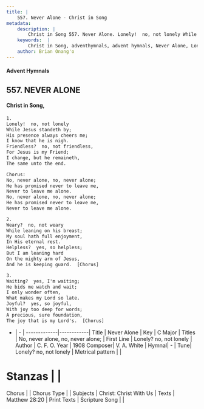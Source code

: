```yaml
---
title: |
    557. Never Alone - Christ in Song
metadata:
    description: |
        Christ in Song 557. Never Alone. Lonely!  no, not lonely While Jesus standeth by; His presence always cheers me; I know that he is nigh. Friendless?  no, not friendless, For Jesus is my Friend; I change, but he remaineth, The same unto the end. Chorus: No, never alone, no, never alone; He has promised never to leave me, Never to leave me alone. No, never alone, no, never alone; He has promised never to leave me, Never to leave me alone.
    keywords:  |
        Christ in Song, adventhymnals, advent hymnals, Never Alone, Lonely?  no, not lonely. No, never alone, no, never alone;
    author: Brian Onang'o
---
```


#### Advent Hymnals
## 557. NEVER ALONE
####  Christ in Song,

```txt
1.
Lonely!  no, not lonely
While Jesus standeth by;
His presence always cheers me;
I know that he is nigh.
Friendless?  no, not friendless,
For Jesus is my Friend;
I change, but he remaineth,
The same unto the end.

Chorus:
No, never alone, no, never alone;
He has promised never to leave me,
Never to leave me alone.
No, never alone, no, never alone;
He has promised never to leave me,
Never to leave me alone.

2.
Weary?  no, not weary
While leaning on his breast;
My soul hath full enjoyment,
In His eternal rest.
Helpless?  yes, so helpless;
But I am leaning hard
On the mighty arm of Jesus,
And he is keeping guard.  [Chorus]

3.
Waiting?  yes, I'm waiting;
He bids me watch and wait;
I only wonder often,
What makes my Lord so late.
Joyful?  yes, so joyful,
With joy too deep for words;
A precious, sure foundation,
The joy that is my Lord's.  [Chorus]

```

- |   -  |
-------------|------------|
Title | Never Alone |
Key | C Major |
Titles | No, never alone, no, never alone; |
First Line | Lonely?  no, not lonely |
Author | C. F. O.
Year | 1908
Composer| V. A. White |
Hymnal|  - |
Tune| Lonely?  no, not lonely |
Metrical pattern | |
# Stanzas |  |
Chorus |  |
Chorus Type |  |
Subjects | Christ: Christ With Us |
Texts | Matthew 28:20 |
Print Texts | 
Scripture Song |  |
    
